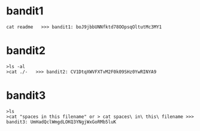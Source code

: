 # bandit1
```
cat readme   >>> bandit1: boJ9jbbUNNfktd78OOpsqOltutMc3MY1
```
# bandit2
```
>ls -al
>cat ./-   >>> bandit2: CV1DtqXWVFXTvM2F0k09SHz0YwRINYA9
```
# bandit3
```
>ls 
>cat "spaces in this filename" or > cat spaces\ in\ this\ filename >>> bandit3: UmHadQclWmgdLOKQ3YNgjWxGoRMb5luK
```
